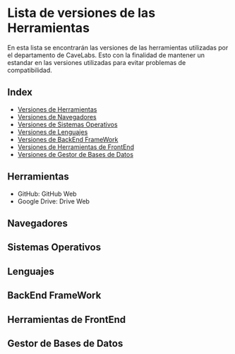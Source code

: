 # Lista de versiones de las Herramientas
En esta lista se encontrarán las versiones de las herramientas utilizadas por el departamento de CaveLabs. Esto con la finalidad de mantener un estandar en las versiones utilizadas para evitar problemas de compatibilidad.

## Index
* [Versiones de Herramientas](#Herramientas)
* [Versiones de Navegadores](#Navegadores)
* [Versiones de Sistemas Operativos](#Sistemas)
* [Versiones de Lenguajes](#Lenguajes)
* [Versiones de BackEnd FrameWork](#BackEnd_FrameWork)
* [Versiones de Herramientas de FrontEnd](#Herramientas_de_FrontEnd)
* [Versiones de Gestor de Bases de Datos](#Gestor_de_Bases_de_Datos)

<a id="Herramientas"></a>
## Herramientas
* GitHub: GitHub Web
* Google Drive: Drive Web

<a id="Navegadores"></a>
## Navegadores


<a id="Sistemas"></a>
## Sistemas Operativos


<a id="Lenguajes"></a>
## Lenguajes


<a id="BackEnd_FrameWork"></a>
## BackEnd FrameWork


<a id="Herramientas_de_FrontEnd"></a>
## Herramientas de FrontEnd



<a id="Gestor_de_Bases_de_Datos"></a>
## Gestor de Bases de Datos


